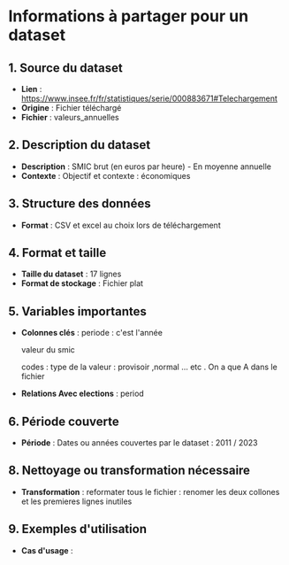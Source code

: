 # Informations à partager pour un dataset

## 1. Source du dataset
- **Lien** :  https://www.insee.fr/fr/statistiques/serie/000883671#Telechargement 
- **Origine** : Fichier téléchargé 
- **Fichier** :   valeurs_annuelles




## 2. Description du dataset
- **Description** : SMIC brut (en euros par heure) - En moyenne annuelle
- **Contexte** : Objectif et contexte :   économiques 


## 3. Structure des données

- **Format** : CSV et excel  au choix lors de téléchargement 

## 4. Format et taille
- **Taille du dataset** : 17  lignes 
- **Format de stockage** : Fichier plat 

## 5. Variables importantes
- **Colonnes clés** :
     periode   : c'est l'année 
  		
     valeur du smic 	 
    
     codes : type de la valeur : provisoir ,normal ... etc . On a que A  dans le fichier

- **Relations Avec elections** :  period

## 6. Période couverte
- **Période** : Dates ou années couvertes par le dataset  : 2011 / 2023
 

## 8. Nettoyage ou transformation nécessaire
- **Transformation** :   reformater tous le fichier : renomer les deux collones et les premieres lignes inutiles 

## 9. Exemples d'utilisation
- **Cas d'usage** :  